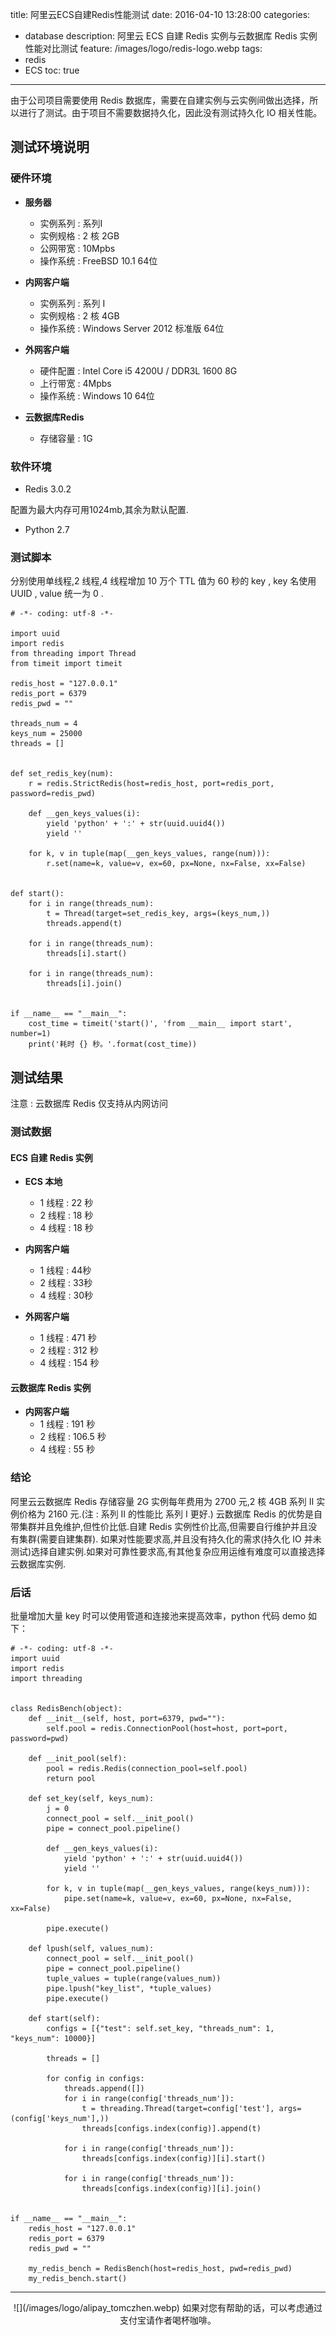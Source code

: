 title: 阿里云ECS自建Redis性能测试
date: 2016-04-10 13:28:00
categories: 
  - database
description: 阿里云 ECS 自建 Redis 实例与云数据库 Redis 实例性能对比测试
feature: /images/logo/redis-logo.webp
tags: 
  - redis
  - ECS
toc: true
---

由于公司项目需要使用 Redis 数据库，需要在自建实例与云实例间做出选择，所以进行了测试。由于项目不需要数据持久化，因此没有测试持久化 IO 相关性能。

<!-- more -->

<h2 id="env">测试环境说明</h2>

<h3 id="hardware">硬件环境</h3>

* **服务器**
    * 实例系列 : 系列I
    * 实例规格 : 2 核 2GB
    * 公网带宽 : 10Mpbs
    * 操作系统 : FreeBSD 10.1 64位

* **内网客户端**
    * 实例系列 : 系列 I
    * 实例规格 : 2 核 4GB
    * 操作系统 : Windows Server 2012 标准版 64位

* **外网客户端**
    * 硬件配置 : Intel Core i5 4200U / DDR3L 1600 8G
    * 上行带宽 : 4Mpbs
    * 操作系统 : Windows 10 64位

* **云数据库Redis** 

    * 存储容量 : 1G

<h3 id="software">软件环境</h3>

* Redis 3.0.2

配置为最大内存可用1024mb,其余为默认配置.

* Python 2.7

<h3 id="code">测试脚本</h3>

分别使用单线程,2 线程,4 线程增加 10 万个 TTL 值为 60 秒的 key , key 名使用 UUID , value 统一为 0 .

```
# -*- coding: utf-8 -*-

import uuid
import redis
from threading import Thread
from timeit import timeit

redis_host = "127.0.0.1"
redis_port = 6379
redis_pwd = ""

threads_num = 4
keys_num = 25000
threads = []


def set_redis_key(num):
    r = redis.StrictRedis(host=redis_host, port=redis_port, password=redis_pwd)

    def __gen_keys_values(i):
        yield 'python' + ':' + str(uuid.uuid4())
        yield ''

    for k, v in tuple(map(__gen_keys_values, range(num))):
        r.set(name=k, value=v, ex=60, px=None, nx=False, xx=False)


def start():
    for i in range(threads_num):
        t = Thread(target=set_redis_key, args=(keys_num,))
        threads.append(t)

    for i in range(threads_num):
        threads[i].start()

    for i in range(threads_num):
        threads[i].join()


if __name__ == "__main__":
    cost_time = timeit('start()', 'from __main__ import start', number=1)
    print('耗时 {} 秒。'.format(cost_time))
```

<h2 id="result">测试结果</h2>

注意 : 云数据库 Redis 仅支持从内网访问

<h3 id="table">测试数据</h3>

<h4 id="redisonecs">ECS 自建 Redis 实例</h4>

* **ECS 本地**
    * 1 线程 : 22 秒
    * 2 线程 : 18 秒
    * 4 线程 : 18 秒

* **内网客户端**
    * 1 线程 : 44秒
    * 2 线程 : 33秒
    * 4 线程 : 30秒

* **外网客户端**
    * 1 线程 : 471 秒
    * 2 线程 : 312 秒
    * 4 线程 : 154 秒

<h4 id="redisonyun">云数据库 Redis 实例</h4>

* **内网客户端**
    * 1 线程 : 191 秒
    * 2 线程 : 106.5 秒
    * 4 线程 : 55 秒

<h3 id="expiry">结论</h3>

阿里云云数据库 Redis 存储容量 2G 实例每年费用为 2700 元,2 核 4GB 系列 II 实例价格为 2160 元.(注 : 系列 II 的性能比 系列 I 更好.)
云数据库 Redis 的优势是自带集群并且免维护,但性价比低.自建 Redis 实例性价比高,但需要自行维护并且没有集群(需要自建集群).
如果对性能要求高,并且没有持久化的需求(持久化 IO 并未测试)选择自建实例.如果对可靠性要求高,有其他复杂应用运维有难度可以直接选择云数据库实例.

<h3 id="other">后话</h3>

批量增加大量 key 时可以使用管道和连接池来提高效率，python 代码 demo 如下：
```
# -*- coding: utf-8 -*-
import uuid
import redis
import threading


class RedisBench(object):
    def __init__(self, host, port=6379, pwd=""):
        self.pool = redis.ConnectionPool(host=host, port=port, password=pwd)

    def __init_pool(self):
        pool = redis.Redis(connection_pool=self.pool)
        return pool

    def set_key(self, keys_num):
        j = 0
        connect_pool = self.__init_pool()
        pipe = connect_pool.pipeline()

        def __gen_keys_values(i):
            yield 'python' + ':' + str(uuid.uuid4())
            yield ''

        for k, v in tuple(map(__gen_keys_values, range(keys_num))):
            pipe.set(name=k, value=v, ex=60, px=None, nx=False, xx=False)

        pipe.execute()

    def lpush(self, values_num):
        connect_pool = self.__init_pool()
        pipe = connect_pool.pipeline()
        tuple_values = tuple(range(values_num))
        pipe.lpush("key_list", *tuple_values)
        pipe.execute()

    def start(self):
        configs = [{"test": self.set_key, "threads_num": 1, "keys_num": 10000}]

        threads = []

        for config in configs:
            threads.append([])
            for i in range(config['threads_num']):
                t = threading.Thread(target=config['test'], args=(config['keys_num'],))
                threads[configs.index(config)].append(t)

            for i in range(config['threads_num']):
                threads[configs.index(config)][i].start()

            for i in range(config['threads_num']):
                threads[configs.index(config)][i].join()


if __name__ == "__main__":
    redis_host = "127.0.0.1"
    redis_port = 6379
    redis_pwd = ""

    my_redis_bench = RedisBench(host=redis_host, pwd=redis_pwd)
    my_redis_bench.start()

```

---

<div align="center">
![](/images/logo/alipay_tomczhen.webp)  
如果对您有帮助的话，可以考虑通过支付宝请作者喝杯咖啡。
</div>
